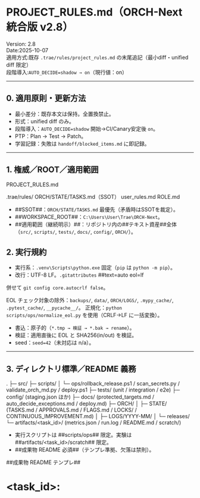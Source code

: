 
# PROJECT_RULES.md（ORCH-Next 統合版 v2.8）

Version: 2.8  
Date:2025-10-07  
適用方式:既存 `.trae/rules/project_rules.md` の末尾追記（最小diff・unified diff 限定）  
段階導入:`AUTO_DECIDE=shadow → on`（現行値：on）

---

## 0. 適用原則・更新方法

- 最小差分：既存本文は保持。全置換禁止。
- 形式：unified diff のみ。
- 段階導入：`AUTO_DECIDE=shadow` 開始→CI/Canary安定後 `on`。
- PTP：Plan → Test → Patch。
- 学習記録：失敗は `handoff/blocked_items.md` に即記録。

---

## 1. 権威／ROOT／適用範囲
PROJECT_RULES.md

.trae/rules/
ORCH/STATE/TASKS.md（SSOT）
user_rules.md
ROLE.md

- ##SSOT##：`ORCH/STATE/TASKS.md` 最優先（矛盾時はSSOTを裁定）。
- ##WORKSPACE_ROOT##：`C:\Users\User\Trae\ORCH-Next`。
- ##適用範囲（継続明示）##：リポジトリ内の##テキスト資産##全体（`src/`, `scripts/`, `tests/`, `docs/`, `config/`, `ORCH/`）。

## 2. 実行規約

- 実行系：`.venv\Scripts\python.exe` 固定（`pip` は `python -m pip`）。
- 改行：UTF-8 LF。`.gitattributes`
##text=auto eol=lf

併せて `git config core.autocrlf false`。

EOL チェック対象の除外：`backups/`, `data/`, `ORCH/LOGS/`, `.mypy_cache/`, `.pytest_cache/`, `__pycache__/`。
正規化：`python scripts/ops/normalize_eol.py` を使用（CRLF→LF に一括変換）。

- 書込：原子的（`*.tmp → 検証 → *.bak → rename`）。
- 検証：適用直後に EOL と SHA256(in/out) を検証。
- seed：`seed=42`（未対応は n/a）。

---

## 3. ディレクトリ標準／README 義務


.
├─ src/
├─ scripts/
│  └─ ops/rollback_release.ps1 / scan_secrets.py / validate_orch_md.py / deploy.ps1
├─ tests/ (unit / integration / e2e)
├─ config/ (staging.json ほか)
├─ docs/ (protected_targets.md / auto_decide_exceptions.md / deploy.md)
├─ ORCH/
│  ├─ STATE/ (TASKS.md / APPROVALS.md / FLAGS.md / LOCKS/ / CONTINUOUS_IMPROVEMENT.md)
│  ├─ LOGS/YYYY-MM/
│  └─ releases/
└─ artifacts/<task_id>/ (metrics.json / run.log / README.md / scratch/)

- 実行スクリプトは ##scripts/ops## 限定。実験は ##artifacts/<task_id>/scratch## 限定。
- ##成果物 README 必須##（テンプレ準拠、欠落は禁則）。

##成果物 README テンプレ##

# <task_id>: <title>
- Owner: WORK
- Date: <UTC-ISO8601>
- Inputs: ...
- Outputs: ...
- Reproduce:
  1) .\.venv\Scripts\python.exe -m pytest -q
  2) .\.venv\Scripts\python.exe scripts/repro_<task_id>.py
- Metrics: <k>=<v>
- Dependencies: <pip packages/models>
- Notes: <limits>

---

## 4. 再現性保証（WORK1 / WORK2）

| 名称  | 定義                            | 判定 |
| ----- | ------------------------------- | ---  |
| WORK1 | 初回実行の `sha_out`             | 生成時|
| WORK2 |同一コミット・依存・環境再実行の `sha_out` | 検証時 |

→ 完全一致で再現性確定。

---

## 5. 禁則一覧（自動承認の「禁則=none」基準）

- 非原子的上書き／強制 push。
- 成果物 README（テンプレ）欠落。
- Secrets 混入（APIキー・認証情報）。
  - README/CI/test に実値のシークレット記載を禁止（例示は `REDACTED`/`CHANGEME`、CIは `jwt-ci`/`webhook-ci` など短いプレースホルダーを用いる）。
  - Bearer 文字列はテストで短いプレースホルダーのみ使用（実トークンのハードコード禁止）。
- CRLF 混入（LF 不一致）。
- 保護領域改変（例：`src/dispatcher.py`, `src/hive_mind.py`, `config/*.json`(prod), `migrations/`, `scripts/ops/`）。
- venv 外 pip、再現不能な手動操作、SSOT 破壊。

保護領域のSSOT：`docs/protected_targets.md`。AUDIT 月次レビューを実施し、結論を `ORCH/STATE/CONTINUOUS_IMPROVEMENT.md` にリンク。

---

## 6. 承認・監査ゲート
##ORCH/STATE/APPROVALS.md##

| appr_id | task_id | op | status | requested_by | approver | approver_role | ts_req | ts_dec | evidence |

- `status ∈ {pending, approved, rejected, expired}`、自己承認禁止、`ts_dec ≥ ts_req`。
- `evidence = ORCH/patches/YYYY-MM/<task_id>-<appr_id>.diff.md`。
- 対象：外部書込／ルール更新／設定変更／保護領域。
- `pending` は本番適用不可。

---

## 7. 自動決裁（AUTO-DECIDE）

### ORCH/STATE/FLAGS.md

AUTO_DECIDE=on
FREEZE=off

### 承認条件（全充足）

1. pytest=100%、coverage ≥ 80%
2. mypy strict／flake8=0／black & isort 整合
3. Diff Scope=minimal、禁則=none、EOL=LF
4. metrics.json／run.log／README.md 実在
5. WORK1/WORK2 の `sha_out` 一致
6. Secrets 検査 pass（`scan_secrets.py` または pre-commit）
7. Lock 正常（TTL≤600s、競合なし、FLAGS 連動）
8. Canary 成功（`pytest -q -k e2e`）

### 却下条件

- 保護領域／設定／DBスキーマ変更、差分>50行 or >3ファイル、coverage 未達、禁則検出、README 欠落。
 - 秘密情報スキャナでの検出（`scan_secrets.py`）が解消されていない。

### 記録・制御

- `APPROVALS.md`：`approver=AUDIT@auto, ts_dec=UTC` を自動追記。
- 日次ログ：`ORCH/LOGS/YYYY-MM/APPROVALS-YYYY-MM-DD.md`。
- CircuitBreaker：30日内 1 失敗で `AUTO_DECIDE=off`。
- Freeze：`FREEZE=on` 中は自動決裁停止。
- Shadow：判定のみ記録。
- 例外運用：本文閾値は不変。必要例外は `docs/auto_decide_exceptions.md` に限定。

---

## 8. Canary／Lock／Rollback

### Canary（設定可搬・環境変数上書き可）

- 設定：`config/staging.json`

  ```json
  { "healthcheck_url": "https://staging.local/api/health",
    "retry_sec": 5, "max_wait_sec": 30, "success_required": 5 }
  ```

- 実行：`pytest -q -k e2e`
- 成否：HTTP 200 を success_required 回（既定 5）。間隔 5 秒、最大 30 秒。
- 3 連失敗で CircuitBreaker。
- 環境変数上書き：`HEALTHCHECK_URL` / `RETRY_SEC` / `MAX_WAIT_SEC` / `SUCCESS_REQUIRED`。
- 運用参照先（実装は別タスク）：`scripts/ops/deploy.ps1`／`docs/deploy.md`。

### Lock（JSON 仕様）

`ORCH/STATE/LOCKS/<task_id>.lock`

```json
{
  "owner": "AUDIT@auto",
  "task_id": "<id>",
  "ts_acquired": "<ISO8601Z>",
  "ttl_sec": 600,
  "status": "active"   // {active, pending, expired, released}
}
```

- 状態：`active/pending/expired/released`。TTL超過は expired （自動失効、記録）。正常終了は released。
- `FREEZE=on`：自動決裁を保留。競合検出時は自動決裁停止。

### Rollback（idempotent）

- 手順：sha256 照合 → 復旧 → 後検証（hash 一致）。
- スクリプト：`scripts/ops/rollback_release.ps1 -CheckOnly`（Dry-run）。多重実行安全。
- 参照：`ORCH/releases/<ver>/sha256sum.txt`。

---

## 9. 自動検証（CI ゲート）／設定集約

- CI（`.github/workflows/ci.yml`）順：lint → format → type → test → coverage → secret → EOL(LF) check。
  → EOL/LF 失敗は必ず Fail（強制）。`eol-check.yml` にて `scripts/ops/check_eol.py` を実行。
  → 秘密情報検査は `scripts/ops/scan_secrets.py` を使用。除外：`__pycache__/`, `backups/`, `data/logs/`。許容プレースホルダー：`REDACTED`, `CHANGEME`, `jwt-ci`, `webhook-ci`。

- 設定集約：`pyproject.toml`

  ```toml
  [tool.black]  line-length = 100
  [tool.isort]  profile = "black"
  [tool.flake8] max-line-length = 100
  [tool.mypy]   strict = true
  ```

- SSOT整合：`scripts/ops/validate_orch_md.py` が `TASKS/APPROVALS/FLAGS/LOCKS` を照合。

---

## 10. 初期セットアップ（必須）

1. 生成：`ORCH/STATE/LOCKS/`, `ORCH/releases/`, `ORCH/LOGS/YYYY-MM/`。
2. `ORCH/STATE/FLAGS.md`：

AUTO_DECIDE=on
FREEZE=off

3. `.gitattributes` 追加（LF 強制）。
4. `scripts/ops/` 配置：`validate_orch_md.py`, `scan_secrets.py`, `rollback_release.ps1`, `deploy.ps1`。
   - 追加ユーティリティ：`normalize_eol.py`（CRLF→LF 正規化）

   - 使用例（README）：
     - validate：`python scripts/ops/validate_orch_md.py --strict`
     - scan_secrets：`python scripts/ops/scan_secrets.py --fail-on-detect`
     - rollback：`pwsh scripts/ops/rollback_release.ps1 -CheckOnly`
     - deploy：`pwsh scripts/ops/deploy.ps1 -Env staging`
5. `pyproject.toml` で mypy/flake8/black/isort を統合。
6. CI 強化：lint/type/test/coverage/secret/EOL fail 必須。
7. `config/staging.json` と pytest-e2e 構築（環境変数上書き可）。
8. docs作成：

   - `docs/protected_targets.md`（SSOT、AUDIT 月次レビュー。結論は `ORCH/STATE/CONTINUOUS_IMPROVEMENT.md` にリンク）
   - `docs/auto_decide_exceptions.md`（本文閾値は不変。軽微パッチのみ一時緩和の手順）
   - `docs/deploy.md`（Canary 上書き手順・Rollback 併記）

### 10.1 deploy.ps1 配置差異への対処（再確認）

- 推奨：リポジトリ直下の `deploy.ps1` を `scripts/ops/deploy.ps1` へ移設（Git 履歴保持）。
- 暫定（最小diff運用）：移設できない場合、`docs/deploy.md` に参照先の差異を明記し、次リリースで移設を必須化。

---

## 11. 役割

| Role  | 職務 | 責任                     |
| ----- | -- | ---------------------- |
| CMD   | 指揮 | 方針決定／最終承認              |
| WORK  | 実装 | 成果物生成／検証               |
| AUDIT | 監査 | 承認ゲート／ログ保守／docs 月次レビュー |

---

## 12. 失敗分析

全失敗は `handoff/blocked_items.md` に即記録。再発時は規約へ昇格。

---

## AUTO_DECIDE 運用ポリシー（恒久化）

### モード
- on: 自動判断を標準有効。以下のガードレールを必須適用。
- shadow: 観測のみ（意思決定は記録、強制適用しない）。検証・監査時に使用。
- off: 監査・障害対応のため一時停止。

### ガードレール
1. 重複タスクの再追加禁止（待機系・同一内容は一意キーで拒否）
2. ループ検知とフォールバック（同一アクションの連続検知→shadow遷移）
3. ツール呼び出しのバッチ化（1会話での過剰分散を防止、関連操作はバンドル）
4. 進行中タスクは常時1件（todo管理のin_progressは同時1件）
5. 重要ファイル保護（docs/protected_targets.mdの対象は自動変更しない）

### 昇格条件
- 統合・E2E・負荷テストの成功率95%以上
- Canary監視で重大エラーなし（例：/api/tasks, /status, /events の継続成功）
- ログ監査でループ・重複なし（ORCH/LOGS, ORCH/STATE を参照）

### 監査・運用
- 監査期間のshadow運用後、onに昇格。
- 昇格後もCanary監視を継続し、異常時はshadowへ自動フォールバック。

---

## 11. 品質評価基準・参照自動化・恒久化（新設）

- 権威文書（SSOT for Quality）：`docs/quality_criteria.md`
- 目的：品質評価のしきい値・段階的合格（70/85/95）を CI/Canary/AUTO_DECIDE に連携し、参照を自動化・恒久化する。

### 11.1 参照の自動化
- CI にて `python scripts/ops/validate_quality_doc.py --strict` を実行し、以下を検証する。
  1) 必須セクションの存在（「段階的合格判定」「推奨しきい値」「HTTP API」「SSE」「自動判定」）
  2) ドキュメントが最新（更新日付をコミットと整合）であること（将来拡張）
  3) 強制しきい値（成功率95%、P95≤1500ms、SSE再接続≤5s、ドロップ率≤5%）の定義が保持されていること
- 検証結果を `data/results/quality_doc_validation.json` に保存。Fail は CI を即時失敗。

### 11.2 Canary/Config の恒久化
- 監視間隔の最適値はスイープテスト（3/5/10/15秒×10分）により決定し、`config/monitoring.json` に反映。
- 重点監視 API（例：`/api/prediction`, `/api/metrics`, `/api/trends`, `/events`, `/jobs/{id}/events`）は `config/monitoring.json` の `canary_endpoints` に SSOT 管理。
- Canary 成果（安定通過）が 24h 継続した場合、`AUTO_DECIDE` の対象に昇格（ルール7）。

### 11.3 ゲート連携
- 70点到達：Staging 合格（継続検証）。
- 85点到達：Pre-Prod 合格（Canary 継続）。
- 95点到達：AUTO_DECIDE による自動承認対象。
- しきい値違反（強制項目）検知時は CI Fail とし、`ORCH/STATE/CONTINUOUS_IMPROVEMENT.md` に改善計画を追記。

### 11.4 変更管理
- 品質基準の改定は最小差分で実施し、`ORCH/STATE/APPROVALS.md` に記録（evidence: `ORCH/patches/YYYY-MM/<task>-quality-update.diff.md`）。
- 例外運用は `docs/auto_decide_exceptions.md` に限定し、強制しきい値の緩和は禁止。

---

## 14. パス記述ポリシー（監査・証跡は絶対パス必須／Windows区切り）

- 対象: 監査記録・承認証跡（`ORCH/STATE/APPROVALS.md:evidence`）・ツール呼び出しログ・監査対象の成果物参照（`artifacts/**` など）。
- 要件: Windows の絶対パスを必須とする（ドライブレターまたは UNC）。区切りは `\`（バックスラッシュ）。
  - 例: `C:\Users\User\Trae\ORCH-Next\ORCH\patches\2025-10\006-A007.diff.md`
  - 例: `\\server\share\ORCH-Next\artifacts\phase4_dashboard\run.log`
- 禁止: 相対パス、`..` の使用、`/`（フォワードスラッシュ）による区切り。
- ドキュメントにおける補助的記載: 可搬性のため説明文中にリポジトリ相対パスを併記しても良いが、監査評価は絶対パスのみを基準とする。
- 検証: `python scripts/ops/validate_orch_md.py --strict` は `APPROVALS.md:evidence` が Windows 絶対パスかつ `\` 区切りであることを検証する。

## 15. 監査是正（最小diff自動生成）

### 目的
- 監査指摘の是正を最小unified diffで自動生成・提示し、効率と確実性を高める。

### 定義
- 最小diff/原子的書込: 目的達成に必要最小の変更。生成→検証→書込。失敗時はロールバック。

### 原則
1. 目的限定（指摘解消に必要な差分のみ）
2. 保護対象不変更・既存番号維持（末尾追加、再番号付けは次版）
3. EOL/UTF-8 LF維持（CRLF禁止）
4. 禁則順守（自己承認・機密出力・相対パス証跡禁止）

### ワークフロー（PTP）
1) Plan: 指摘範囲最小化・影響ファイル列挙
2) Test: 禁則/EOL/静的検査
3) Patch: 最小unified diff生成（例: `ORCH/patches/YYYY-MM/<task>-audit-fix.diff.md`）
4) Verify→Propose: `validate_orch_md.py --strict`、SHA256(in/out)取得、証跡作成、CMDへ承認提案

### 生成・証跡
- 差分: unified diff（コードブロック提示 or パッチファイル保存）
- 証跡: Windows絶対パスで `APPROVALS.md:evidence` に記録

### 失敗時の扱い
- 検証失敗→ロールバック・`handoff/blocked_items.md` 記録。再提案は差分をさらに縮小。

### セキュリティ・禁則連携
- 機密出力禁止。大規模修正は段階分割し各段を最小diff化。